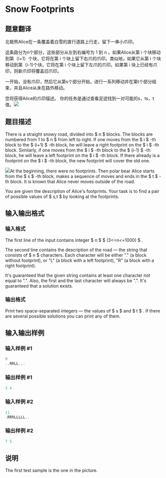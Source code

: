 # Snow Footprints

## 题意翻译

北极熊Alice在一条覆盖着白雪的直行道路上行走，留下一串小爪印。

这条路分为n个部分，这些部分从左到右编号为 1 到 n 。如果Alice从第 i 个块移动到第（i+1）个块，它将在第 i 个块上留下右爪的爪印。类似地，如果它从第 i 个块移动到第（i-1)个块，它将在第 i 个块上留下左爪的爪印。如果第 i 块上已经有爪印，则新爪印将覆盖旧爪印。

一开始，没有爪印，然后它从第s个部分开始，进行一系列移动并在第t个部分结束，并且Alice从未在路外移动。

您将获得Alice的爪印描述。 你的任务是通过查看足迹找到一对可能的s，ts，t值。![](https://cdn.luogu.org/upload/vjudge_pic/CF298A/67d5fe232964f55b35f1d37315e4e2b333131dd5.png)

## 题目描述

There is a straight snowy road, divided into $ n $ blocks. The blocks are numbered from 1 to $ n $ from left to right. If one moves from the $ i $ -th block to the $ (i+1) $ -th block, he will leave a right footprint on the $ i $ -th block. Similarly, if one moves from the $ i $ -th block to the $ (i-1) $ -th block, he will leave a left footprint on the $ i $ -th block. If there already is a footprint on the $ i $ -th block, the new footprint will cover the old one.

![](https://cdn.luogu.com.cn/upload/vjudge_pic/CF298A/67d5fe232964f55b35f1d37315e4e2b333131dd5.png)At the beginning, there were no footprints. Then polar bear Alice starts from the $ s $ -th block, makes a sequence of moves and ends in the $ t $ -th block. It is known that Alice never moves outside of the road.

You are given the description of Alice's footprints. Your task is to find a pair of possible values of $ s,t $ by looking at the footprints.

## 输入输出格式

### 输入格式

The first line of the input contains integer $ n $ $ (3<=n<=1000) $ .

The second line contains the description of the road — the string that consists of $ n $ characters. Each character will be either "." (a block without footprint), or "L" (a block with a left footprint), "R" (a block with a right footprint).

It's guaranteed that the given string contains at least one character not equal to ".". Also, the first and the last character will always be ".". It's guaranteed that a solution exists.

### 输出格式

Print two space-separated integers — the values of $ s $ and $ t $ . If there are several possible solutions you can print any of them.

## 输入输出样例

### 输入样例 #1

```cpp
9
..RRLL...

```
### 输出样例 #1

```cpp
3 4

```
### 输入样例 #2

```cpp
11
.RRRLLLLL..

```
### 输出样例 #2

```cpp
7 5

```
## 说明

The first test sample is the one in the picture.

